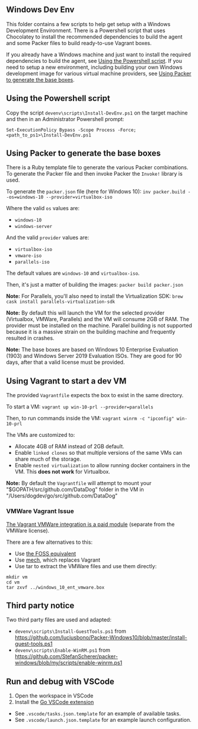 ## Windows Dev Env

This folder contains a few scripts to help get setup with a Windows Development Environment.
There is a Powershell script that uses Chocolatey to install the recommended dependencies to build the agent and some Packer files to build ready-to-use Vagrant boxes.

If you already have a Windows machine and just want to install the required dependencies to build the agent, see [Using the Powershell script](#Using_the_Powershell_script).
If you need to setup a new environment, including building your own Windows development image for various virtual machine providers, see [Using Packer to generate the base boxes](#Using_Packer_to_generate_the_base_boxes).


## Using the Powershell script

Copy the script `devenv\scripts\Install-DevEnv.ps1` on the target machine and then in an Administrator Powershell prompt:

`Set-ExecutionPolicy Bypass -Scope Process -Force; <path_to_ps1>\Install-DevEnv.ps1`

## Using Packer to generate the base boxes

There is a Ruby template file to generate the various Packer combinations.
To generate the Packer file and then invoke Packer the `Invoke!` library is used.

To generate the `packer.json` file (here for Windows 10):
`inv packer.build --os=windows-10 --provider=virtualbox-iso`

Where the valid `os` values are:

- `windows-10`
- `windows-server`

And the valid `provider` values are:

- `virtualbox-iso`
- `vmware-iso`
- `parallels-iso`

The default values are `windows-10` and `virtualbox-iso`.

Then, it's just a matter of building the images:
`packer build packer.json`

**Note:** For Parallels, you'll also need to install the Virtualization SDK:
`brew cask install parallels-virtualization-sdk`

**Note:** By default this will launch the VM for the selected provider (Virtualbox, VMWare, Parallels) and the VM will consume 2GB of RAM. The provider must be installed on the machine. Parallel building is not supported because it is a massive strain on the building machine and frequently resulted in crashes.

**Note:** The base boxes are based on Windows 10 Enterprise Evaluation (1903) and Windows Server 2019 Evaluation ISOs. They are good for 90 days, after that a valid license must be provided.

## Using Vagrant to start a dev VM

The provided `Vagrantfile` expects the box to exist in the same directory.

To start a VM:
`vagrant up win-10-prl --provider=parallels`

Then, to run commands inside the VM:
`vagrant winrm -c "ipconfig" win-10-prl`

The VMs are customized to:
- Allocate 4GB of RAM instead of 2GB default.
- Enable `linked clones` so that multiple versions of the same VMs can share much of the storage.
- Enable `nested virtualization` to allow running docker containers in the VM. This **does not work** for Virtualbox.

**Note:** By default the `Vagrantfile` will attempt to mount your  "$GOPATH/src/github.com/DataDog" folder in the VM in "/Users/dogdev/go/src/github.com/DataDog"

### VMWare Vagrant Issue

[The Vagrant VMWare integration is a paid module](https://www.vagrantup.com/vmware/index.html) (separate from the VMWare license).

There are a few alternatives to this:
- Use [the FOSS equivalent](https://github.com/orenmazor/vagrant-vmware-provider)
- Use [mech](https://github.com/mechboxes/mech), which replaces Vagrant
- Use tar to extract the VMWare files and use them directly:
```
mkdir vm
cd vm
tar zxvf ../windows_10_ent_vmware.box
```

## Third party notice

Two third party files are used and adapted:
- `devenv\scripts\Install-GuestTools.ps1` from https://github.com/luciusbono/Packer-Windows10/blob/master/install-guest-tools.ps1
- `devenv\scripts\Enable-WinRM.ps1` from https://github.com/StefanScherer/packer-windows/blob/my/scripts/enable-winrm.ps1

## Run and debug with VSCode

1. Open the workspace in VSCode
2. Install the [Go VSCode extension](https://marketplace.visualstudio.com/items?itemName=golang.Go)
- See `.vscode/tasks.json.template` for an example of available tasks.
- See `.vscode/launch.json.template` for an example launch configuration.